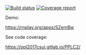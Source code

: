 [![Build status](https://gitlab.com/PPL2017csui/PPLC2/badges/develop/build.svg)](https://gitlab.com/PPL2017csui/PPLC2/commits/master)
[![Coverage report](https://gitlab.com/PPL2017csui/PPLC2/badges/develop/coverage.svg)](https://ppl2017csui.gitlab.io/PPLC2/)

Demo:

https://rnplay.org/apps/SZemBw

See code coverage:

https://ppl2017csui.gitlab.io/PPLC2/



